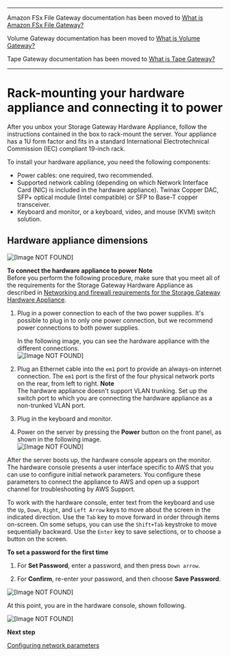 --------

Amazon FSx File Gateway documentation has been moved to [What is Amazon FSx File Gateway?](https://docs.aws.amazon.com/filegateway/latest/filefsxw/WhatIsStorageGateway.html)

Volume Gateway documentation has been moved to [What is Volume Gateway?](https://docs.aws.amazon.com/storagegateway/latest/vgw/WhatIsStorageGateway.html)

Tape Gateway documentation has been moved to [What is Tape Gateway?](https://docs.aws.amazon.com/storagegateway/latest/tgw/WhatIsStorageGateway.html)

--------

# Rack\-mounting your hardware appliance and connecting it to power<a name="appliance-rack-mount"></a>

After you unbox your Storage Gateway Hardware Appliance, follow the instructions contained in the box to rack\-mount the server\. Your appliance has a 1U form factor and fits in a standard International Electrotechnical Commission \(IEC\) compliant 19\-inch rack\.

To install your hardware appliance, you need the following components:
+ Power cables: one required, two recommended\.
+ Supported network cabling \(depending on which Network Interface Card \(NIC\) is included in the hardware appliance\)\. Twinax Copper DAC, SFP\+ optical module \(Intel compatible\) or SFP to Base\-T copper transceiver\.
+ Keyboard and monitor, or a keyboard, video, and mouse \(KVM\) switch solution\.

## Hardware appliance dimensions<a name="appliance-dimensions"></a>

![\[Image NOT FOUND\]](http://docs.aws.amazon.com/filegateway/latest/files3/images/hardware-dimensions.png)





**To connect the hardware appliance to power**
**Note**  
Before you perform the following procedure, make sure that you meet all of the requirements for the Storage Gateway Hardware Appliance as described in [Networking and firewall requirements for the Storage Gateway Hardware Appliance](Requirements.md#appliance-network-requirements)\.

1. Plug in a power connection to each of the two power supplies\. It's possible to plug in to only one power connection, but we recommend power connections to both power supplies\.

   In the following image, you can see the hardware appliance with the different connections\.  
![\[Image NOT FOUND\]](http://docs.aws.amazon.com/filegateway/latest/files3/images/ApplianceBack.png)  
  


1. Plug an Ethernet cable into the `em1` port to provide an always\-on internet connection\. The `em1` port is the first of the four physical network ports on the rear, from left to right\.
**Note**  
The hardware appliance doesn't support VLAN trunking\. Set up the switch port to which you are connecting the hardware appliance as a non\-trunked VLAN port\.

1. Plug in the keyboard and monitor\.

1. Power on the server by pressing the **Power** button on the front panel, as shown in the following image\.  
![\[Image NOT FOUND\]](http://docs.aws.amazon.com/filegateway/latest/files3/images/appliance-front.jpeg)  
  


After the server boots up, the hardware console appears on the monitor\. The hardware console presents a user interface specific to AWS that you can use to configure initial network parameters\. You configure these parameters to connect the appliance to AWS and open up a support channel for troubleshooting by AWS Support\.

To work with the hardware console, enter text from the keyboard and use the `Up`, `Down`, `Right`, and `Left Arrow` keys to move about the screen in the indicated direction\. Use the `Tab` key to move forward in order through items on\-screen\. On some setups, you can use the `Shift+Tab` keystroke to move sequentially backward\. Use the `Enter` key to save selections, or to choose a button on the screen\.

**To set a password for the first time**

1. For **Set Password**, enter a password, and then press `Down arrow`\.

1. For **Confirm**, re\-enter your password, and then choose **Save Password**\.

![\[Image NOT FOUND\]](http://docs.aws.amazon.com/filegateway/latest/files3/images/ApplianceSetPassword.png)





At this point, you are in the hardware console, shown following\.

![\[Image NOT FOUND\]](http://docs.aws.amazon.com/filegateway/latest/files3/images/ApplianceHardwareConsole.png)





**Next step**

[Configuring network parameters](appliance-configure-network.md)